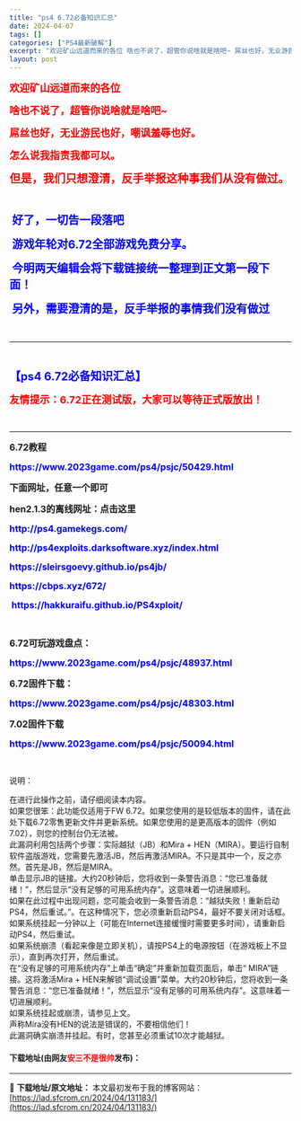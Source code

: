 ```yaml
---
title: "ps4 6.72必备知识汇总"
date: 2024-04-07
tags: []
categories: ["PS4最新破解"]
excerpt: "欢迎矿山远道而来的各位 啥也不说了，超管你说啥就是啥吧~ 屌丝也好，无业游民也好，嘲讽羞辱也好。 怎么说我指责我都可以。 但是，我们只想澄清，反手举报这种事我们从没有做过。 &nbsp; &nbsp;好了，一切告一段落吧 &nbsp;游戏年轮对6.72全部游戏免费分享。 &nbsp;今明两天编辑会将&hellip;"
layout: post
---
```


 <p><span style="font-size:18px;"><span style="color:#FF0000;"><strong>欢迎矿山远道而来的各位</strong></span></span></p> <p><span style="font-size:18px;"><span style="color:#FF0000;"><strong>啥也不说了，超管你说啥就是啥吧~</strong></span></span></p> <p><span style="font-size:18px;"><font color="#ff0000"><b>屌丝也好，无业游民也好，嘲讽羞辱也好。</b></font></span></p> <p><span style="font-size:18px;"><font color="#ff0000"><b>怎么说我指责我都可以。</b></font></span></p> <p><span style="font-size:20px;"><font color="#ff0000"><b>但是，我们只想澄清，反手举报这种事我们从没有做过。</b></font></span></p> <p>&nbsp;</p> <p><span style="color:#0000FF;"><span style="font-size:20px;"><strong>&nbsp;好了，一切告一段落吧</strong></span></span></p> <p><span style="color:#0000FF;"><span style="font-size:20px;"><strong>&nbsp;游戏年轮对6.72全部游戏免费分享。</strong></span></span></p> <p><span style="color:#0000FF;"><span style="font-size:20px;"><strong>&nbsp;今明两天编辑会将下载链接统一整理到正文第一段下面！</strong></span></span></p> <p><span style="color:#0000FF;"><span style="font-size:20px;"><strong>&nbsp;另外，需要澄清的是，反手举报的事情我们没有做过</strong></span></span></p> <p>&nbsp;</p> <hr /> <p>&nbsp;</p> <p><strong><span style="color:#0000FF;"><span style="font-size:20px;">【ps4 6.72必备知识汇总】</span></span></strong></p> <p><span style="font-size:18px;"><span style="color:#FF0000;"><strong>友情提示：6.72正在测试版，大家可以等待正式版放出！</strong></span></span></p> <p>&nbsp;</p> <hr /> <p><span style="font-size:16px;"><strong>6.72教程</strong></span></p> <p><span style="font-size:16px;"><span style="color:#0000FF;"><strong>https://www.2023game.com/ps4/psjc/50429.html</strong></span></span></p> <p><span style="font-size:16px;"><strong>下面网址，任意一个即可</strong></span></p> <p><span style="font-size:16px;"><strong>hen2.1.3的离线网址：点击这里</strong></span></p> <p><span style="font-size:16px;"><span style="color:#0000FF;"><b>http://ps4.gamekegs.com/</b></span></span></p> <p><strong><span style="font-size:16px;"><span style="color:#0000FF;">http://ps4exploits.darksoftware.xyz/index.html</span></span></strong></p> <p><strong><span style="font-size:16px;"><span style="color:#0000FF;">https://sleirsgoevy.github.io/ps4jb/</span></span></strong></p> <p><strong><span style="font-size:16px;"><span style="color:#0000FF;">https://cbps.xyz/672/</span></span></strong></p> <p><strong><span style="font-size:16px;"><span style="color:#0000FF;">&nbsp;https://hakkuraifu.github.io/PS4xploit/</span></span></strong></p> <p>&nbsp;</p> <p><span style="font-size:16px;"><strong>6.72可玩游戏盘点：</strong></span></p> <p><strong><span style="font-size:16px;"><span style="color:#0000FF;">https://www.2023game.com/ps4/psjc/48937.html</span></span></strong></p> <p><span style="font-size:16px;"><strong>6.72固件下载：</strong></span></p> <p><strong><span style="font-size:16px;"><span style="color:#0000FF;">https://www.2023game.com/ps4/psjc/48303.html</span></span></strong></p> <p><span style="font-size:16px;"><strong>7.02固件下载</strong></span></p> <p><strong><span style="font-size:16px;"><span style="color:#0000FF;">https://www.2023game.com/ps4/psjc/50094.html</span></span></strong></p> <p>&nbsp;</p> <p>说明：</p> <p>在进行此操作之前，请仔细阅读本内容。<br />如果您很笨：此功能仅适用于FW 6.72。如果您使用的是较低版本的固件，请在此处下载6.72零售更新文件并更新系统。如果您使用的是更高版本的固件（例如7.02），则您的控制台仍无法被。<br />此漏洞利用包括两个步骤：实际越狱（JB）和Mira + HEN（MIRA）。要运行自制软件盗版游戏，您需要先激活JB，然后再激活MIRA。不只是其中一个，反之亦然。首先是JB，然后是MIRA。<br />单击显示JB的链接。大约20秒钟后，您将收到一条警告消息：&ldquo;您已准备就绪！&rdquo;，然后显示&ldquo;没有足够的可用系统内存&rdquo;。这意味着一切进展顺利。<br />如果在此过程中出现问题，您可能会收到一条警告消息：&ldquo;越狱失败！重新启动PS4，然后重试。&rdquo;。在这种情况下，您必须重新启动PS4，最好不要关闭对话框。<br />如果系统挂起一分钟以上（可能在Internet连接缓慢时需要更多时间），请重新启动PS4，然后重试。<br />如果系统崩溃（看起来像是立即关机），请按PS4上的电源按钮（在游戏板上不显示），直到再次打开，然后重试。<br />在&ldquo;没有足够的可用系统内存&rdquo;上单击&ldquo;确定&rdquo;并重新加载页面后，单击&ldquo; MIRA&rdquo;链接。这将激活Mira + HEN来解锁&ldquo;调试设置&rdquo;菜单。大约20秒钟后，您将收到一条警告消息：&ldquo;您已准备就绪！&rdquo;，然后显示&ldquo;没有足够的可用系统内存&rdquo;。这意味着一切进展顺利。<br />如果系统挂起或崩溃，请参见上文。<br />声称Mira没有HEN的说法是错误的，不要相信他们！<br />此漏洞确实崩溃并挂起。有时，您甚至必须重试10次才能越狱。</p> <p><h4>下载地址(由网友<font color="red">安三不是很帅</font>发布)：</h4></p> 

---
📖 **下载地址/原文地址：** 本文最初发布于我的博客网站：[https://lad.sfcrom.cn/2024/04/131183/](https://lad.sfcrom.cn/2024/04/131183/)
